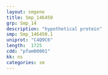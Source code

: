 ```yaml
---
layout: smgene
title: Smp_146450
grp: Smp_14
description: "hypothetical protein"
smp: Smp_146450.1
uniprot: "C4Q9C6"
length:  1725
cdd: "pfam00001"
kk: ns
categories: sm
---
```

